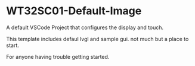 # WT32SC01-Default-Image

A default VSCode Project that configures the display and touch.

This template includes defaul lvgl and sample gui. not much but a place to start.

 For anyone having trouble getting started.

